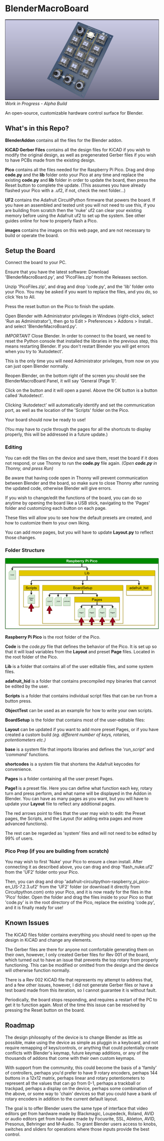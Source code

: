 # BlenderMacroBoard
![](/images/BlenderMacroBoardPCBPreview.png)
_Work in Progress - Alpha Build_

An open-source, customizable hardware control surface for Blender.

## What's in this Repo?
__BlenderAddon__ contains all the files for the Blender addon.

__KiCAD Gerber Files__ contains all the design files for KiCAD if you wish to modify the original design, as well as pregenerated Gerber files if you wish to have PCBs made from the existing design.

__Pico__ contains all the files needed for the Raspberry Pi Pico. Drag and drop __code.py__ and the __lib__ folder onto your Pico at any time and replace the existing __code.py__ and __lib__ folder in order to update the board, then press the Reset button to complete the update. (This assumes you have already flashed your Pico with a .uf2, if not, check the next folder...)

__UF2__ contains the Adafruit CircuitPython firmware that powers the board. If you have an assembled and tested unit you will not need to use this, if you are building from scratch then the 'nuke' uf2 can clear your existing memory before using the Adafruit uf2 to set up the system. See other guides online for how to properly flash a Pico.

__images__ contains the images on this web page, and are not necessary to build or operate the board.

## Setup the Board
Connect the board to your PC.

Ensure that you have the latest software: Download 'BlenderMacroBoard.py', and 'PicoFiles.zip' from the Releases section.

Unzip 'PicoFiles.zip', and drag and drop 'code.py', and the 'lib' folder onto your Pico. You may be asked if you want to replace the files, and you do, so click Yes to All.

Press the reset button on the Pico to finish the update.

Open Blender with Administrator privileges in Windows (right-click, select 'Run as Administrator'), then go to Edit > Preferences > Addons > Install.. and select 'BlenderMacroBoard.py'.

*IMPORTANT* Close Blender. In order to connect to the board, we need to reset the Python console that installed the libraries in the previous step, this means restarting Blender. If you don't restart Blender you will get errors when you try to 'Autodetect'.

This is the only time you will need Administrator privileges, from now on you can just open Blender normally.

Reopen Blender, on the bottom right of the screen you should see the BlenderMacroBoard Panel, it will say 'General (Page 1)'.

Click on the button and it will open a panel. Above the OK button is a button called 'Autodetect'.

Clicking 'Autodetect' will automatically identify and set the communication port, as well as the location of the 'Scripts' folder on the Pico.

Your board should now be ready to use!

(You may have to cycle through the pages for all the shortcuts to display properly, this will be addressed in a future update.)

### Editing
You can edit the files on the device and save them, reset the board if it does not respond, or use Thonny to run the __code.py__ file again. _(Open __code.py__ in Thonny, and press Run)_

Be aware that having code open in Thonny will prevent communication between Blender and the board, so make sure to close Thonny after running the updated code, otherwise Blender will give errors.

If you wish to change/edit the functions of the board, you can do so anytime by opening the board like a USB stick, navigating to the 'Pages' folder and customizing each button on each page.

These files will allow you to see how the default presets are created, and how to customize them to your own liking.

You can add more pages, but you will have to update __Layout.py__ to reflect those changes.

### Folder Structure
![](/images/BlenderBoardFolderStructure.png)

__Raspberry Pi Pico__ is the root folder of the Pico.

__Code__ is the _code.py_ file that defines the behavior of the Pico. It is set up so that it will load variables from the __Layout__ and preset __Page__ files. Located in the root folder of the Pico.

__Lib__ is a folder that contains all of the user editable files, and some system files.

__adafruit_hid__ is a folder that contains precompiled mpy binaries that cannot be edited by the user.

__Scripts__ is a folder that contains individual script files that can be run from a button press. 

__ObjectTest__ can be used as an example for how to write your own scripts.

__BoardSetup__ is the folder that contains most of the user-editable files:

__Layout__ can be updated if you want to add more preset Pages, or if you have created a custom build _(eg. different number of keys, rotaries, potentiometers etc.)_

__base__ is a system file that imports libraries and defines the _'run_script'_ and _'command'_ functions.

__shortcodes__ is a system file that shortens the Adafruit keycodes for convenience.

__Pages__ is a folder containing all the user preset Pages.

__Page1__ is a preset file. Here you can define what function each key, rotary turn and press perform, and what name will be displayed in the Addon in Blender. You can have as many pages as you want, but you will have to update your __Layout__ file to reflect any additional pages.

The red arrows point to files that the user may wish to edit: the Preset pages, the Scripts, and the Layout (for adding extra pages and more advanced functions).

The rest can be regarded as 'system' files and will not need to be edited by 99% of users.

### Pico Prep (if you are building from scratch)
You may wish to first 'Nuke' your Pico to ensure a clean install. After connecting it as described above, you can drag and drop 'flash_nuke.uf2' from the 'UF2' folder onto your Pico.

Then, you can drag and drop 'adafruit-circuitpython-raspberry_pi_pico-en_US-7.2.3.uf2' from the 'UF2' folder (or download it directly from Circuitpython.com) onto your Pico, and it is now ready for the files in the 'Pico' folder. Open the folder and drag the files inside to your Pico so that 'code.py' is in the root directory of the Pico, replace the existing 'code.py', and it is finally ready for use!

## Known Issues
The KiCAD files folder contains everything you should need to open up the design in KiCAD and change any elements.

The Gerber files are there for anyone not comfortable generating them on their own, however, I only created Gerber files for Rev 001 of the board, which turned out to have an issue that prevents the top rotary from properly functioning. This can be modified or omitted from the design and the device will otherwise function normally.

There is a Rev 002 KiCAD file that represents my attempt to address that, and a few other issues, however, I did not generate Gerber files or have a test board made from this iteration, so I cannot guarantee it is without fault.

Periodically, the board stops responding, and requires a restart of the PC to get it to function again. Most of the time this issue can be resolved by pressing the Reset button on the board.

## Roadmap
The design philosophy of the device is to change Blender as little as possible, make using the device as simple as pluggin in a keyboard, and not require remapping of keys/controls, or anything that could potentially create conflicts with Blender's keymap, future keymap additions, or any of the thousands of addons that come with their own custom keymaps.

With support from the community, this could become the basis of a 'family' of controllers, perhaps you'd prefer to have 9 rotary encoders, perhaps 144 buttons in a 12x12 matrix, perhaps linear and rotary potentiometers to represent all the values that can go from 0-1, perhaps a trackball or trackpad, perhaps a display on the device, perhaps some combination of the above, or some way to 'chain' devices so that you could have a bank of rotary encoders in addition to the current default layout.

The goal is to offer Blender users the same type of interface that video editors get from hardware made by Blackmagic, Loupedeck, Roland, AVID or audio editors get from hardware made by Focusrite, SSL, Ableton, AVID, Presonus, Behringer and M-Audio. To grant Blender users access to knobs, switches and sliders for operations where those inputs provide the best control.
